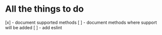# All the things to do
[x] - document supported methods
[ ] - document methods where support will be added
[ ] - add eslint
